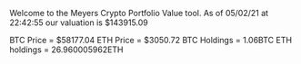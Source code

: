 Welcome to the Meyers Crypto Portfolio Value tool. 
As of 05/02/21 at 22:42:55 our valuation is $143915.09 

BTC Price = $58177.04
 ETH Price = $3050.72
BTC Holdings = 1.06BTC
 ETH holdings = 26.960005962ETH 
